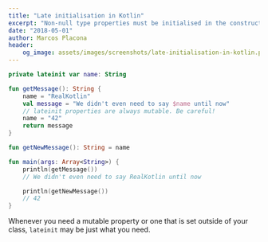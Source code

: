 ```yaml
---
title: "Late initialisation in Kotlin"
excerpt: "Non-null type properties must be initialised in the constructor but that's not always very convenient. `lateinit` properties change that."
date: "2018-05-01"
author: Marcos Placona
header:
    og_image: assets/images/screenshots/late-initialisation-in-kotlin.png
---
```


```kotlin
private lateinit var name: String

fun getMessage(): String {
    name = "RealKotlin"
    val message = "We didn't even need to say $name until now"
    // lateinit properties are always mutable. Be careful!
    name = "42"
    return message
}

fun getNewMessage(): String = name

fun main(args: Array<String>) {
    println(getMessage())
    // We didn't even need to say RealKotlin until now

    println(getNewMessage())
    // 42
}
```

Whenever you need a mutable property or one that is set outside of your class, `lateinit` may be just what you need.
